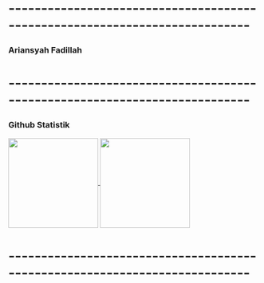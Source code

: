 
# ---------------------------------------------------------------------------

### Ariansyah Fadillah


# ---------------------------------------------------------------------------

### Github Statistik

<a href="https://github.com/ariansyahfadillah">
  <img height=180 align="center" src="https://github-readme-stats.vercel.app/api?username=ariansyahfadillah&show_icons=true" />
</a>
<a href="https://github.com/ariansyahfadillah">
  <img height=180 align="center" src="https://github-readme-stats.vercel.app/api/top-langs?username=ariansyahfadillah&layout=compact" />
</a>

# ---------------------------------------------------------------------------
